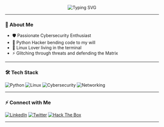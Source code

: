 <!-- Glitchy Hacker Typing Banner -->
<p align="center">
  <img src="https://readme-typing-svg.demolab.com?font=Fira+Code&weight=600&size=24&pause=1000&color=00FF41&center=true&vCenter=true&width=1000&lines=Hey+there+%F0%9F%91%8B+I'm+Vethavarshini+Rajakumar!;Cybersecurity+Enthusiast+%7C+Python+Hacker+%7C+Linux+Lover;Glitching+through+Threats+%E2%9A%A1+Defending+the+Matrix+%F0%9F%94%B6" alt="Typing SVG">
</p>

---

### 🧠 About Me

- 🛡️ Passionate Cybersecurity Enthusiast  
- 🐍 Python Hacker bending code to my will  
- 🐧 Linux Lover living in the terminal  
- ⚡ Glitching through threats and defending the Matrix  

---

### 🛠️ Tech Stack

![Python](https://img.shields.io/badge/Python-3776AB?style=for-the-badge&logo=python&logoColor=white)
![Linux](https://img.shields.io/badge/Linux-FCC624?style=for-the-badge&logo=linux&logoColor=black)
![Cybersecurity](https://img.shields.io/badge/Cybersecurity-007ACC?style=for-the-badge&logo=hackthebox&logoColor=white)
![Networking](https://img.shields.io/badge/Networking-00BFFF?style=for-the-badge&logo=cisco&logoColor=white)

---

### ⚡ Connect with Me

[![LinkedIn](https://img.shields.io/badge/LinkedIn-%230077B5.svg?style=for-the-badge&logo=linkedin&logoColor=white)](https://linkedin.com/in/yourprofile)
[![Twitter](https://img.shields.io/badge/Twitter-%231DA1F2.svg?style=for-the-badge&logo=twitter&logoColor=white)](https://twitter.com/yourprofile)
[![Hack The Box](https://img.shields.io/badge/HackTheBox-9FEF00?style=for-the-badge&logo=hackthebox&logoColor=black)](https://www.hackthebox.com/yourprofile)

---
